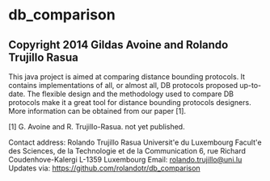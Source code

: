 db_comparison
=============

Copyright 2014 Gildas Avoine and Rolando Trujillo Rasua
-----------------

This java project is aimed at comparing distance bounding protocols. It contains implementations of all, 
or almost all, DB protocols proposed up-to-date. The flexible design and the methodology used to compare 
DB protocols make it a great tool for distance bounding protocols designers. More information can be 
obtained from our paper [1].

[1] G. Avoine and R. Trujillo-Rasua. not yet published. 

Contact address:
Rolando Trujillo Rasua
Universit\'e du Luxembourg 
Facult\'e des Sciences, de la Technologie et de la Communication
6, rue Richard Coudenhove-Kalergi
L-1359 Luxembourg
Email: rolando.trujillo@uni.lu
Updates via: https://github.com/rolandotr/db_comparison

